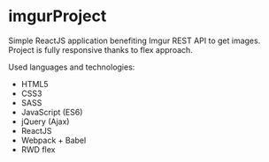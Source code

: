 # imgurProject

Simple ReactJS application benefiting Imgur REST API to get images. Project is fully responsive thanks to flex approach.

Used languages and technologies:

* HTML5
* CSS3
* SASS
* JavaScript (ES6)
* jQuery (Ajax)
* ReactJS
* Webpack + Babel
* RWD flex
